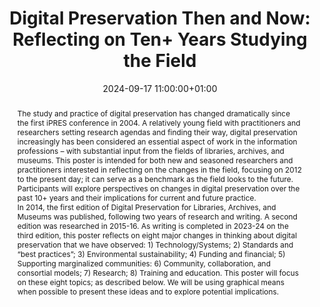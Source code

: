 ---
abstract: 'The study and practice of digital preservation has changed dramatically
  since the first iPRES conference in 2004. A relatively young field with practitioners
  and researchers setting research agendas and finding their way, digital preservation
  increasingly has been considered an essential aspect of work in the information
  professions – with substantial input from the fields of libraries, archives, and
  museums. This poster is intended for both new and seasoned researchers and practitioners
  interested in reflecting on the changes in the field, focusing on 2012 to the present
  day; it can serve as a benchmark as the field looks to the future. Participants
  will explore perspectives on changes in digital preservation over the past 10+ years
  and their implications for current and future practice.


  In 2014, the first edition of Digital Preservation for Libraries, Archives, and
  Museums was published, following two years of research and writing. A second edition
  was researched in 2015-16. As writing is completed in 2023-24 on the third edition,
  this poster reflects on eight major changes in thinking about digital preservation
  that we have observed: 1) Technology/Systems; 2) Standards and “best practices”;
  3) Environmental sustainability; 4) Funding and financial; 5) Supporting marginalized
  communities: 6) Community, collaboration, and consortial models; 7) Research; 8)
  Training and education. This poster will focus on these eight topics; as described
  below. We will be using graphical means when possible to present these ideas and
  to explore potential implications.'
creators:
- Edward Corrado
- Heather Moulaison-Sandy
- Kayn Curry
- Teresa Soleau
date: 2024-09-17 11:00:00+01:00
document_url: https://drive.google.com/file/d/1ekCQBHVlOz7pT9zeQ9iR-b5pOv75XbTW/view?usp=drive_link
grand_parent: iPRES
institutions: []
keywords:
- communications and advocacy for dp
- start 2 preserve
landing_page_url: https://zenodo.org/records/13662118
language: eng
layout: publication
license: Creative Commons Attribution Share-Alike 4.0 (CC-BY-SA-4.0)
notes_url: ''
parent: iPRES 2024
publication_type: poster
size: null
slides_url: ''
source_name: iPRES
stream_url: ''
title: 'Digital Preservation Then and Now: Reflecting on Ten+ Years Studying the Field'
year: 2024
---